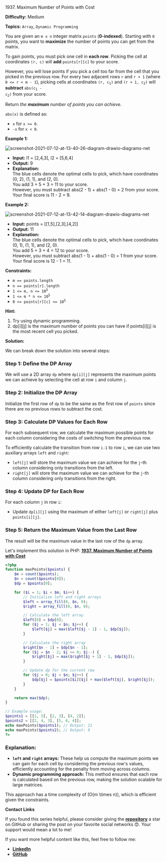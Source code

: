 1937\. Maximum Number of Points with Cost

**Difficulty:** Medium

**Topics:** `Array`, `Dynamic Programming`

You are given an `m x n` integer matrix `points` (**0-indexed**). Starting with `0` points, you want to **maximize** the number of points you can get from the matrix.

To gain points, you must pick one cell in **each row**. Picking the cell at coordinates `(r, c)` will **add** `points[r][c]` to your score.

However, you will lose points if you pick a cell too far from the cell that you picked in the previous row. For every two adjacent rows `r` and `r + 1` (where `0 <= r < m - 1`), picking cells at coordinates <code>(r, c<sub>1</sub>)</code> and <code>(r + 1, c<sub>2</sub>)</code> will **subtract** <code>abs(c<sub>1</sub> - c<sub>2</sub>)</code> from your score.

Return _the **maximum** number of points you can achieve_.

`abs(x)` is defined as:

- `x` for `x >= 0`.
- `-x` for `x < 0`.


**Example 1:**

![screenshot-2021-07-12-at-13-40-26-diagram-drawio-diagrams-net](https://assets.leetcode.com/uploads/2021/07/12/screenshot-2021-07-12-at-13-40-26-diagram-drawio-diagrams-net.png)

- **Input:** l1 = [2,4,3], l2 = [5,6,4]
- **Output:** 9
- **Explanation:**\
  The blue cells denote the optimal cells to pick, which have coordinates (0, 2), (1, 1), and (2, 0).\
  You add 3 + 5 + 3 = 11 to your score.\
  However, you must subtract abs(2 - 1) + abs(1 - 0) = 2 from your score.\
  Your final score is 11 - 2 = 9.

**Example 2:**

![screenshot-2021-07-12-at-13-42-14-diagram-drawio-diagrams-net](https://assets.leetcode.com/uploads/2021/07/12/screenshot-2021-07-12-at-13-42-14-diagram-drawio-diagrams-net.png)

- **Input:** points = [[1,5],[2,3],[4,2]]
- **Output:** 11
- **Explanation:**\
  The blue cells denote the optimal cells to pick, which have coordinates (0, 1), (1, 1), and (2, 0).\
  You add 5 + 3 + 4 = 12 to your score.\
  However, you must subtract abs(1 - 1) + abs(1 - 0) = 1 from your score.\
  Your final score is 12 - 1 = 11.

**Constraints:**

- `m == points.length`
- `n == points[r].length`
- <code>1 <= m, n <= 10<sup>5</sup></code>
- <code>1 <= m * n <= 10<sup>5</sup></code>
- <code>0 <= points[r][c] <= 10<sup>5</sup></code>

**Hint:**
1. Try using dynamic programming.
2. dp[i][j] is the maximum number of points you can have if points[i][j] is the most recent cell you picked.





**Solution:**


We can break down the solution into several steps:

### Step 1: Define the DP Array
We will use a 2D array `dp` where `dp[i][j]` represents the maximum points we can achieve by selecting the cell at row `i` and column `j`.

### Step 2: Initialize the DP Array
Initialize the first row of `dp` to be the same as the first row of `points` since there are no previous rows to subtract the cost.

### Step 3: Calculate DP Values for Each Row
For each subsequent row, we calculate the maximum possible points for each column considering the costs of switching from the previous row.

To efficiently calculate the transition from row `i-1` to row `i`, we can use two auxiliary arrays `left` and `right`:

- `left[j]` will store the maximum value we can achieve for the `j`-th column considering only transitions from the left.
- `right[j]` will store the maximum value we can achieve for the `j`-th column considering only transitions from the right.

### Step 4: Update DP for Each Row
For each column `j` in row `i`:
- Update `dp[i][j]` using the maximum of either `left[j]` or `right[j]` plus `points[i][j]`.

### Step 5: Return the Maximum Value from the Last Row
The result will be the maximum value in the last row of the `dp` array.


Let's implement this solution in PHP: **[1937. Maximum Number of Points with Cost](https://github.com/mah-shamim/leet-code-in-php/tree/main/algorithms/001937-maximum-number-of-points-with-cost/solution.php)**

```php
<?php
function maxPoints($points) {
    $m = count($points);
    $n = count($points[0]);
    $dp = $points[0];

    for ($i = 1; $i < $m; $i++) {
        // Initialize left and right arrays
        $left = array_fill(0, $n, 0);
        $right = array_fill(0, $n, 0);

        // Calculate the left array
        $left[0] = $dp[0];
        for ($j = 1; $j < $n; $j++) {
            $left[$j] = max($left[$j - 1] - 1, $dp[$j]);
        }

        // Calculate the right array
        $right[$n - 1] = $dp[$n - 1];
        for ($j = $n - 2; $j >= 0; $j--) {
            $right[$j] = max($right[$j + 1] - 1, $dp[$j]);
        }

        // Update dp for the current row
        for ($j = 0; $j < $n; $j++) {
            $dp[$j] = $points[$i][$j] + max($left[$j], $right[$j]);
        }
    }

    return max($dp);
}

// Example usage:
$points1 = [[1, 5], [2, 3], [4, 2]];
$points2 = [[2, 4, 3], [5, 6, 4]];
echo maxPoints($points1); // Output: 11
echo maxPoints($points2); // Output: 9
?>
```

### Explanation:

- **`left` and `right` arrays:** These help us compute the maximum points we can gain for each cell by considering the previous row's values, efficiently accounting for the penalty from moving across columns.
- **Dynamic programming approach:** This method ensures that each row is calculated based on the previous row, making the solution scalable for large matrices.

This approach has a time complexity of \(O(m \times n)\), which is efficient given the constraints.

**Contact Links**

If you found this series helpful, please consider giving the **[repository](https://github.com/mah-shamim/leet-code-in-php)** a star on GitHub or sharing the post on your favorite social networks 😍. Your support would mean a lot to me!

If you want more helpful content like this, feel free to follow me:

- **[LinkedIn](https://www.linkedin.com/in/arifulhaque/)**
- **[GitHub](https://github.com/mah-shamim)**
